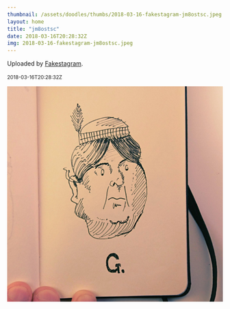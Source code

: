 ```yaml
---
thumbnail: /assets/doodles/thumbs/2018-03-16-fakestagram-jm8ostsc.jpeg
layout: home
title: "jm8ostsc"
date: 2018-03-16T20:28:32Z
img: 2018-03-16-fakestagram-jm8ostsc.jpeg
---
```


Uploaded by [Fakestagram](https://github.com/opyate/fakestagram).

<small>2018-03-16T20:28:32Z</small>

![Uploaded by Fakestagram](/assets/doodles/original/2018-03-16-fakestagram-jm8ostsc.jpeg)
